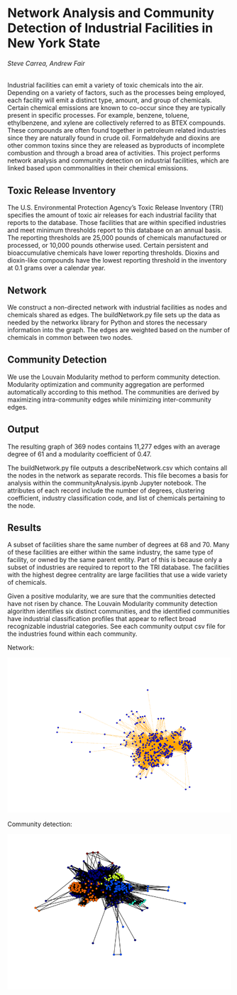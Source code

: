 # Network Analysis and Community Detection of Industrial Facilities in New York State
###### Steve Carrea, Andrew Fair

Industrial facilities can emit a variety of toxic chemicals into the air. Depending on a variety of factors, such as the processes being employed, each facility will emit a distinct type, amount, and group of chemicals. Certain chemical emissions are known to co-occur since they are typically present in specific processes. For example, benzene, toluene, ethylbenzene, and xylene are collectively referred to as BTEX compounds. These compounds are often found together in petroleum related industries since they are naturally found in crude oil. Formaldehyde and dioxins are other common toxins since they are released as byproducts of incomplete combustion and through a broad area of activities. This project performs network analysis and community detection on industrial facilities, which are linked based upon commonalities in their chemical emissions. 

## Toxic Release Inventory
The U.S. Environmental Protection Agency’s Toxic Release Inventory (TRI) specifies the amount of toxic air releases for each industrial facility that reports to the database. Those facilities that are within specified industries and meet minimum thresholds report to this database on an annual basis. The reporting thresholds are 25,000 pounds of chemicals manufactured or processed, or 10,000 pounds otherwise used. Certain persistent and bioaccumulative chemicals have lower reporting thresholds. Dioxins and dioxin-like compounds have the lowest reporting threshold in the inventory at 0.1 grams over a calendar year.

## Network 
We construct a non-directed network with industrial facilities as nodes and chemicals shared as edges. The buildNetwork.py file sets up the data as needed by the networkx library for Python and stores the necessary information into the graph. The edges are weighted based on the number of chemicals in common between two nodes.

## Community Detection
We use the Louvain Modularity method to perform community detection. Modularity optimization and community aggregation are performed automatically according to this method. The communities are derived by maximizing intra-community edges while minimizing inter-community edges.

## Output
The resulting graph of 369 nodes contains 11,277 edges with an average degree of 61 and a modularity coefficient of 0.47.

The buildNetwork.py file outputs a describeNetwork.csv which contains all the nodes in the network as separate records. This file becomes a basis for analysis within the communityAnalysis.ipynb Jupyter notebook. The attributes of each record include the number of degrees, clustering coefficient, industry classification code, and list of chemicals pertaining to the node.

## Results
A subset of facilities share the same number of degrees at 68 and 70. Many of these facilities are either within the same industry, the same type of facility, or owned by the same parent entity. Part of this is because only a subset of industries are required to report to the TRI database. The facilities with the highest degree centrality are large facilities that use a wide variety of chemicals. 

Given a positive modularity, we are sure that the communities detected have not risen by chance. The Louvain Modularity community detection algorithm identifies six distinct communities, and the identified communities have industrial classification profiles that appear to reflect broad recognizable industrial categories. See each community output csv file for the industries found within each community.

Network:

![Network](https://raw.githubusercontent.com/stevecarrea/ny_tri_networkAnalysis/master/output/network_noPosition.png)

Community detection:

![Community Detection](https://raw.githubusercontent.com/stevecarrea/ny_tri_networkAnalysis/master/output/network_communities.png)
